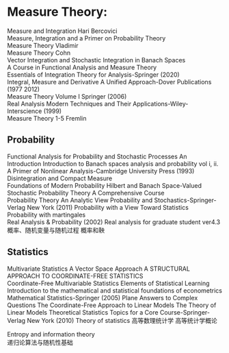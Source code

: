 
# Measure Theory:  
Measure and Integration Hari Bercovici  
Measure, Integration and a Primer on Probability Theory  
Measure Theory Vladimir  
Measure Theory Cohn  
Vector Integration and Stochastic Integration in Banach Spaces  
A Course in Functional Analysis and Measure Theory  
Essentials of Integration Theory for Analysis-Springer (2020)  
Integral, Measure and Derivative A Unified Approach-Dover Publications (1977 2012)  
Measure Theory Volume I Springer (2006)  
Real Analysis Modern Techniques and Their Applications-Wiley-Interscience (1999)  
Measure Theory 1-5 Fremlin

## Probability
Functional Analysis for Probability and Stochastic Processes An Introduction
Introduction to Banach spaces analysis and probability vol i, ii.
A Primer of Nonlinear Analysis-Cambridge University Press (1993)
Disintegration and Compact Measure  
Foundations of Modern Probability
Hilbert and Banach Space-Valued Stochastic
Probability Theory A Comprehensive Course  
Probability Theory An Analytic View
Probability and Stochastics-Springer-Verlag New York (2011)
Probability with a View Toward Statistics  
Probability with martingales  
Real Analysis & Probability (2002)
Real analysis for graduate student ver4.3
概率、随机变量与随机过程
概率和鞅

## Statistics
Multivariate Statistics A Vector Space Approach
A STRUCTURAL APPROACH TO COORDINATE-FREE STATISTICS  
Coordinate-Free Multivariable Statistics
Elements of Statistical Learning
Introduction to the mathematical and statistical foundations of econometrics
Mathematical Statistics-Springer (2005)
Plane Answers to Complex Questions
The Coordinate-Free Approach to Linear Models
The Theory of Linear Models
Theoretical Statistics Topics for a Core Course-Springer-Verlag New York (2010)
Theory of statistics
高等数理统计学
高等统计学概论

Entropy and information theory  
递归论算法与随机性基础